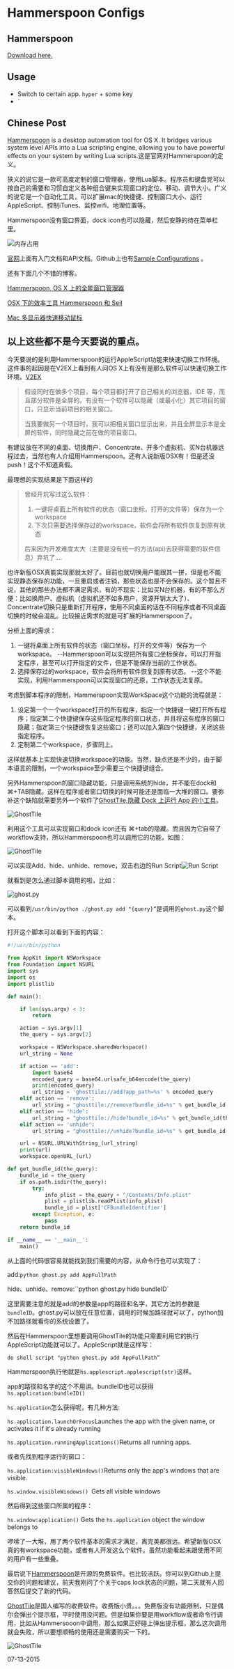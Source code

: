 # Hammerspoon Configs

## Hammerspoon

[Download here.](http://www.hammerspoon.org)

## Usage

- Switch to certain app. `hyper` + some key
- `

## Chinese Post

[Hammerspoon](http://www.hammerspoon.org) is a desktop automation tool for OS X. It bridges various system level APIs into a Lua scripting engine, allowing you to have powerful effects on your system by writing Lua scripts.这是官网对Hammerspoon的定义。  

狭义的说它是一款可高度定制的窗口管理器，使用Lua脚本。程序员和键盘党可以按自己的需要和习惯自定义各种组合键来实现窗口的定位、移动、调节大小。广义的说它是一个自动化工具，可以扩展mac的快捷键、控制窗口大小、运行AppleScript、控制iTunes、监控wifi、地理位置等。

Hammerspoon没有窗口界面，dock icon也可以隐藏，然后安静的待在菜单栏里。

![内存占用](Snip20150713_10.png)

[官网](http://www.hammerspoon.org/)上面有入门文档和API文档。Github上也有[]()[Sample Configurations](https://github.com/Hammerspoon/hammerspoon/wiki/Sample-Configurations) 。

还有下面几个不错的博客。

[Hammerspoon, OS X 上的全能窗口管理器](https://songchenwen.github.io/tech/2015/04/02/hammerspoon-mac-window-manager/)  

[OSX 下的效率工具 Hammerspoon 和 Seil](http://blog.fengweizhou.com/2015/06/21/hammerspoon-and-seil/)  

[Mac 多显示器快速移动鼠标 ](http://www.jianshu.com/p/3d62c18c0c78)  

## 以上这些都不是今天要说的重点。

今天要说的是利用Hammerspoon的运行AppleScript功能来快速切换工作环境。这件事的起因是在V2EX上看到有人问OS X上有没有是那么软件可以快速切换工作环境。[V2EX](https://www.v2ex.com/t/203090#reply35)

> 假设同时在做多个项目，每个项目都打开了自己相关的浏览器，IDE 等，而且部分软件是全屏的。有没有一个软件可以隐藏（或最小化）其它项目的窗口，只显示当前项目的相关窗口。
> 
> 当我要做另一个项目时，我可以把相关窗口显示出来，并且全屏显示本是全屏的软件，同时隐藏之前在做的项目窗口。

有建议放在不同的桌面、切换用户、Concentrate、开多个虚拟机、买N台机器远程过去，当然也有人介绍用Hammerspoon。还有人说新版OSX有！但是还没push！这个不知道真假。

最理想的实现结果是下面这样的

> 曾经开坑写过这么软件：
> 
> 1. 一键将桌面上所有软件的状态（窗口坐标，打开的文件等）保存为一个workspace
> 2. 下次只需要选择保存过的workspace，软件会将所有软件恢复到原有状态
> 
> 后来因为开发难度太大（主要是没有统一的方法(api)去获得需要的软件信息）弃坑了....

也许新版OSX真能实现那就太好了。目前也就切换用户能跟其一拼，但是也不能实现静态保存的功能，一旦重启或者注销，那些状态也是不会保存的。这个暂且不说，其他的那些办法都不满足需求，有的不现实：比如买N台机器，有的不那么方便：比如换用户、虚拟机（虚拟机还不如多用户，资源开销太大了）、Concentrate切换只是重新打开程序，使用不同桌面的话在不同程序或者不同桌面切换的时候会混乱。比较接近需求的就是可扩展的Hammerspoon了。  

分析上面的需求：

1. 一键将桌面上所有软件的状态（窗口坐标，打开的文件等）保存为一个workspace。 --Hammerspoon可以实现把所有窗口坐标保存，可以打开指定程序，甚至可以打开指定的文件，但是不能保存当前的工作状态。
2. 选择保存过的workspace，软件会将所有软件恢复到原有状态。 --这个不能实现，利用Hammerspoon可以实现窗口的还原，工作状态无法复原。

考虑到脚本程序的限制，Hammerspoon实现WorkSpace这个功能的流程就是：

1. 设定第一个一个workspace打开的所有程序，指定一个快捷键一键打开所有程序；指定第二个快捷键保存这些指定程序的窗口状态，并且将这些程序的窗口隐藏；指定第三个快捷键恢复这些窗口；还可以加入第四个快捷键，关闭这些指定程序。
2. 定制第二个workspace，步骤同上。

这样就基本上实现快速切换workspace的功能。当然，缺点还是不少的，由于脚本语言的限制，一个workspace至少需要三个快捷键组合。

另外Hammerspoon的窗口隐藏功能，只是调用系统的hide，并不能在dock和⌘+TAB隐藏。这样在程序或者窗口切换的时候可能还是面临一大堆的窗口。要弥补这个缺陷就需要另外一个软件了[GhostTile,隐藏 Dock 上运行 App 的小工具](https://www.v2ex.com/t/107516#reply71)。

![GhostTile](Snip20150713_9.png)

利用这个工具可以实现窗口和dock icon还有 ⌘+tab的隐藏。而且因为它自带了workflow支持，所以Hammerspoon也可以调用它的功能，如图：

![GhostTile](Snip20150713_1.png)

可以实现Add、hide、unhide、remove，双击右边的Run Script![Run Script](Snip20150713_6.png)

就看到是怎么通过脚本调用的啦，比如：

![ghost.py](Snip20150713_7.png)

可以看到`/usr/bin/python ./ghost.py add "{query}”`是调用的`ghost.py`这个脚本。

打开这个脚本可以看到下面的内容：

``` python
#!/usr/bin/python

from AppKit import NSWorkspace
from Foundation import NSURL
import sys
import os
import plistlib

def main():

    if len(sys.argv) < 3:
        return

    action = sys.argv[1]
    the_query = sys.argv[2]

    workspace = NSWorkspace.sharedWorkspace()
    url_string = None

    if action == 'add':
        import base64
        encoded_query = base64.urlsafe_b64encode(the_query)
        print(encoded_query)
        url_string = 'ghosttile://add?app_path=%s' % encoded_query
    elif action == 'remove':
        url_string = "ghosttile://remove?bundle_id=%s" % get_bundle_id(the_query)
    elif action == 'hide':
        url_string = "ghosttile://hide?bundle_id=%s" % get_bundle_id(the_query)
    elif action == 'unhide':
        url_string = "ghosttile://unhide?bundle_id=%s" % get_bundle_id(the_query)

    url = NSURL.URLWithString_(url_string)
    print(url)
    workspace.openURL_(url)

def get_bundle_id(the_query):
    bundle_id = the_query
    if os.path.isdir(the_query):
        try:
            info_plist = the_query + "/Contents/Info.plist"
            plist = plistlib.readPlist(info_plist)
            bundle_id = plist['CFBundleIdentifier']
        except Exception, e:
            pass
    return bundle_id

if __name__ == '__main__':
    main()

```

从上面的代码很容易就能找到我们需要的内容，从命令行也可以实现了：

add:`python ghost.py add AppFullPath`

hide、unhide、remove:``python ghost.py hide bundleID`

这里需要注意的就是add的参数是app的路径和名字，其它方法的参数是`bundleID`。ghost.py可以放在任意位置，调用的时候加路径就可以了，python加不加路径就看你的系统设置了。

然后在Hammerspoon里想要调用GhostTile的功能只需要利用它的执行AppleScript功能就可以了。AppleScript就是这样写：

`do shell script "python ghost.py add AppFullPath”`

Hammerspoon执行他就是`hs.applescript.applescript(str)`这样。

app的路径和名字的这个不用讲。bundleID也可以获得`hs.application:bundleID()`

`hs.application`怎么获得呢，有几种方法:

`hs.application.launchOrFocus`Launches the app with the given name, or activates it if it's already running

`hs.application.runningApplications()`Returns all running apps.

或者先找到程序运行的窗口：

`hs.application:visibleWindows()`Returns only the app's windows that are visible.

`hs.window.visibleWindows() `Gets all visible windows

然后得到这些窗口所属的程序：

`hs.window:application()` Gets the `hs.application` object the window belongs to



啰嗦了一大堆，用了两个软件基本的需求才满足，离完美都很远。希望新版OSX真的有workspace功能，或者有人开发这么个软件。虽然功能看起来跟使用不同的用户有一些重叠。

最后说下[]()[Hammerspoon](https://github.com/Hammerspoon/hammerspoon)是开源的免费软件。也比较活跃。你可以到Github上提交你的问题和建议，前天我刚问了个关于caps lock状态的问题，第二天就有人回答然后提交了新的代码。

[GhostTile](http://ghosttile.kernelpanic.im/)是国人编写的收费软件。收费版小贵。。。免费版没有功能限制，只是偶尔会弹出个提示框，平时使用没问题。但是如果你要是用workflow或者命令行调用，比如从Hammersooon中调用，那么如果正好碰上弹出提示框，那么这次调用就会失败，所以要想顺畅的使用还是需要购买一下的。

![GhostTile](Snip20150713_8.png)

07-13-2015 
